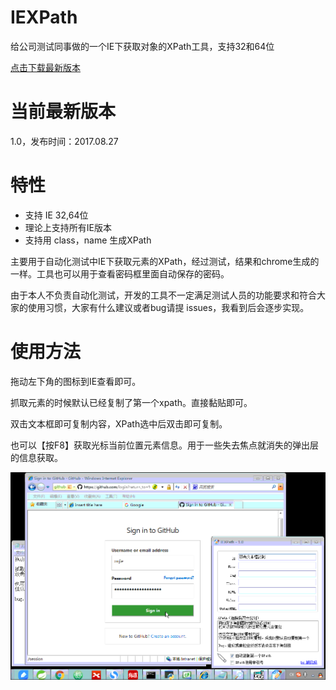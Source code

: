 # IEXPath
给公司测试同事做的一个IE下获取对象的XPath工具，支持32和64位

[点击下载最新版本](https://github.com/xwjie/IEXPath/tree/master/release)

# 当前最新版本
1.0，发布时间：2017.08.27

# 特性
* 支持 IE 32,64位
* 理论上支持所有IE版本
* 支持用 class，name 生成XPath

主要用于自动化测试中IE下获取元素的XPath，经过测试，结果和chrome生成的一样。工具也可以用于查看密码框里面自动保存的密码。

由于本人不负责自动化测试，开发的工具不一定满足测试人员的功能要求和符合大家的使用习惯，大家有什么建议或者bug请提 issues，我看到后会逐步实现。

# 使用方法
拖动左下角的图标到IE查看即可。

抓取元素的时候默认已经复制了第一个xpath。直接黏贴即可。

双击文本框即可复制内容，XPath选中后双击即可复制。

也可以【按F8】获取光标当前位置元素信息。用于一些失去焦点就消失的弹出层的信息获取。

![](/doc/iexpath.gif) 